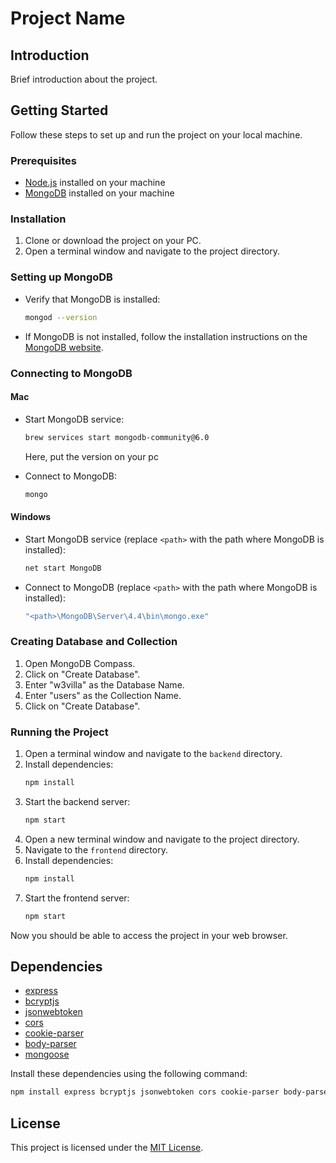 # Project Name

## Introduction
Brief introduction about the project.

## Getting Started
Follow these steps to set up and run the project on your local machine.

### Prerequisites
- [Node.js](https://nodejs.org/) installed on your machine
- [MongoDB](https://www.mongodb.com/) installed on your machine

### Installation
1. Clone or download the project on your PC.
2. Open a terminal window and navigate to the project directory.

### Setting up MongoDB

- Verify that MongoDB is installed:
  ```bash
  mongod --version
  ```
- If MongoDB is not installed, follow the installation instructions on the [MongoDB website](https://docs.mongodb.com/manual/tutorial/install-mongodb-on-windows/).

### Connecting to MongoDB
#### Mac
- Start MongoDB service:
  ```bash
  brew services start mongodb-community@6.0
  ```
  Here, put the version on your pc
  
- Connect to MongoDB:
  ```bash
  mongo
  ```

#### Windows
- Start MongoDB service (replace `<path>` with the path where MongoDB is installed):
  ```bash
  net start MongoDB
  ```
- Connect to MongoDB (replace `<path>` with the path where MongoDB is installed):
  ```bash
  "<path>\MongoDB\Server\4.4\bin\mongo.exe"
  ```

### Creating Database and Collection
1. Open MongoDB Compass.
2. Click on "Create Database".
3. Enter "w3villa" as the Database Name.
4. Enter "users" as the Collection Name.
5. Click on "Create Database".


### Running the Project
1. Open a terminal window and navigate to the `backend` directory.
2. Install dependencies:
   ```bash
   npm install
   ```
3. Start the backend server:
   ```bash
   npm start
   ```
4. Open a new terminal window and navigate to the project directory.
5. Navigate to the `frontend` directory.
6. Install dependencies:
   ```bash
   npm install
   ```
7. Start the frontend server:
   ```bash
   npm start
   ```

Now you should be able to access the project in your web browser.

## Dependencies
- [express](https://www.npmjs.com/package/express)
- [bcryptjs](https://www.npmjs.com/package/bcryptjs)
- [jsonwebtoken](https://www.npmjs.com/package/jsonwebtoken)
- [cors](https://www.npmjs.com/package/cors)
- [cookie-parser](https://www.npmjs.com/package/cookie-parser)
- [body-parser](https://www.npmjs.com/package/body-parser)
- [mongoose](https://www.npmjs.com/package/mongoose)

Install these dependencies using the following command:
```bash
npm install express bcryptjs jsonwebtoken cors cookie-parser body-parser mongoose
```

## License
This project is licensed under the [MIT License](LICENSE).
